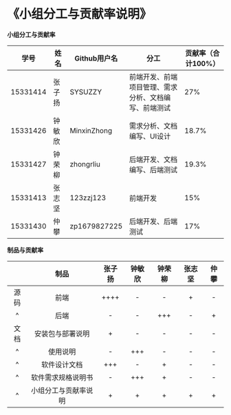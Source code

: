 # 《小组分工与贡献率说明》 

**小组分工与贡献率**

| 学号     | 姓名   | Github用户名 | 分工                                                 | 贡献率（合计100%） |
| -------- | ------ | ------------ | ---------------------------------------------------- | ------------------ |
| 15331414 | 张子扬 | SYSUZZY      | 前端开发、前端项目管理、需求分析、文档编写、前端测试 | 27%                |
| 15331426 | 钟敏欣 | MinxinZhong  | 需求分析、文档编写、UI设计                           | 18.7%                |
| 15331427 | 钟荣柳 | zhongrliu    | 后端开发、文档编写、后端测试                         | 19.3%                |
| 15331413 | 张志坚 | 123zzj123    | 前端开发                                             | 15%                 |
| 15331430 | 仲攀   | zp1679827225 | 后端开发、后端测试                                   | 17%                 |

**制品与贡献率**

|      |         制品         | 张子扬 | 钟敏欣 | 钟荣柳 | 张志坚 | 仲攀 |
| :--: | :------------------: | :----: | :----: | :----: | :----: | :--: |
| 源码 |         前端         |  ++++  |   -    |   -    |   +    |  -   |
|  ^   |         后端         |   -    |   -    |  +++   |   -    |  +   |
| 文档 |   安装包与部署说明   |   +    |   -    |   -    |   -    |  -   |
|  ^   |       使用说明       |   -    |  +++   |   -    |   -    |  -   |
|  ^   |     软件设计文档     |  +++   |   -    |   +    |   -    |  -   |
|  ^   |  软件需求规格说明书  |   -    |  +++   |   +    |   -    |  -   |
|  ^   | 小组分工与贡献率说明 |   +    |   +    |   +    |   +    |  +   |


